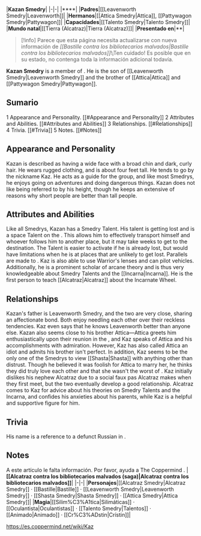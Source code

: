 |**Kazan Smedry**|
|-|-|
|****|
|**Padres**|[[Leavenworth Smedry\|Leavenworth]]|
|**Hermanos**|[[Attica Smedry\|Attica]], [[Pattywagon Smedry\|Pattywagon]]|
|**Capacidades**|[[Talento Smedry\|Talento Smedry]]|
|**Mundo natal**|[[Tierra (Alcatraz)\|Tierra (Alcatraz)]]|
|**Presentado en**|**|

> [!info] Parece que esta página necesita actualizarse con nueva información de *[[Bastille contra los bibliotecarios malvados\|Bastille contra los bibliotecarios malvados]]*!¡Ten cuidado! Es posible que en su estado, no contenga toda la información adicional todavía.

**Kazan Smedry** is a member of . He is the son of [[Leavenworth Smedry\|Leavenworth Smedry]] and the brother of [[Attica\|Attica]] and [[Pattywagon Smedry\|Pattywagon]].

## Sumario

1 Appearance and Personality. [[#Appearance and Personality]] 
2 Attributes and Abilities. [[#Attributes and Abilities]] 
3 Relationships. [[#Relationships]] 
4 Trivia. [[#Trivia]] 
5 Notes. [[#Notes]] 


## Appearance and Personality
Kazan is described as having a wide face with a broad chin and dark, curly hair. He wears rugged clothing, and is about four feet tall. He tends to go by the nickname Kaz.
He acts as a guide for the group, and like most Smedrys, he enjoys going on adventures and doing dangerous things. Kazan does not like being referred to by his height, though he keeps an extensive  of reasons why short people are better than tall people.

## Attributes and Abilities
Like all Smedrys, Kazan has a Smedry Talent. His talent is getting lost and is a space Talent on the . This allows him to effectively transport himself and whoever follows him to another place, but it may take weeks to get to the destination. The Talent is easier to activate if he is already lost, but would have limitations when he is at places that are unlikely to get lost. Parallels are made to .
Kaz is also able to use Warrior's lenses and can pilot  vehicles. Additionally, he is a prominent scholar of arcane theory and is thus very knowledgeable about Smedry Talents and the [[Incarna\|Incarna]]. He is the first person to teach [[Alcatraz\|Alcatraz]] about the Incarnate Wheel.

## Relationships
Kazan's father is Leavenworth Smedry, and the two are very close, sharing an affectionate bond. Both enjoy needling each other over their reckless tendencies. Kaz even says that he knows Leavenworth better than anyone else.
Kazan also seems close to his brother Attica—Attica greets him enthusiastically upon their reunion in the , and Kaz speaks of Attica and his accomplishments with admiration. However, Kaz has also called Attica an idiot and admits his brother isn't perfect.
In addition, Kaz seems to be the only one of the Smedrys to view [[Shasta\|Shasta]] with anything other than distrust. Though he believed it was foolish for Attica to marry her, he thinks they did truly love each other and that she wasn't the worst of .
Kaz initially dislikes his nephew Alcatraz due to a social faux pas Alcatraz makes when they first meet, but the two eventually develop a good relationship. Alcatraz comes to Kaz for advice about his theories on Smedry Talents and the Incarna, and confides his anxieties about his parents, while Kaz is a helpful and supportive figure for him.

## Trivia
His name is a reference to a defunct Russian  in .
## Notes

A este artículo le falta información. Por favor, ayuda a The Coppermind .
|**[[Alcatraz contra los bibliotecarios malvados (saga)\|Alcatraz contra los bibliotecarios malvados]]**|
|-|-|
|**Personajes**|[[Alcatraz Smedry\|Alcatraz Smedry]] · [[Bastille\|Bastille]] · [[Leavenworth Smedry\|Leavenworth Smedry]] · [[Shasta Smedry\|Shasta Smedry]] · [[Attica Smedry\|Attica Smedry]]|
|**Magia**|[[Silim%C3%A1tica\|Silimáticas]] · [[Oculantista\|Oculantistas]] · [[Talento Smedry\|Talentos]] · [[Animado\|Animado]] · [[Cr%C3%ADstin\|Crístin]]|



https://es.coppermind.net/wiki/Kaz